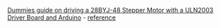 [Dummies guide on driving a 28BYJ-48 Stepper Motor with a ULN2003 Driver Board and Arduino](Dummies_guide_on_driving_a_28BYJ-48_Stepper_Motor_with_a_ULN2003.pdf) - [reference](https://www.seeedstudio.com/blog/2019/03/04/driving-a-28byj-48-stepper-motor-with-a-uln2003-driver-board-and-arduino/)
